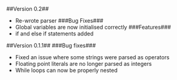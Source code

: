 ##Version 0.2##
 - Re-wrote parser
###Bug Fixes###
 - Global variables are now initialised correctly
###Features###
 - if and else if statements added

##Version 0.1.1##
###Bug fixes###
 - Fixed an issue where some strings were parsed as operators
 - Floating point literals are no longer parsed as integers
 - While loops can now be properly nested